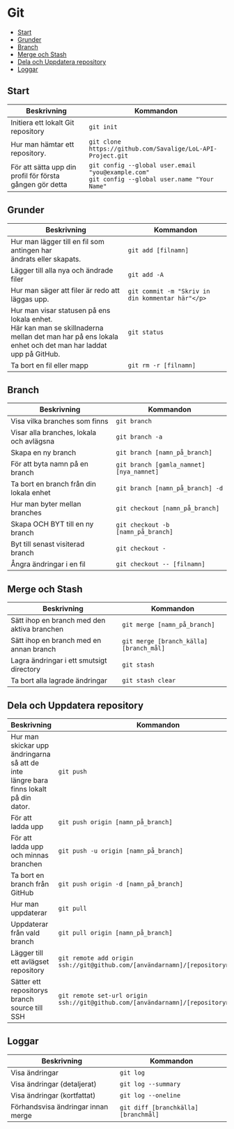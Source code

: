 <h1>Git</h1>

* [Start](#start)
* [Grunder](#grunder)
* [Branch](#branch)
* [Merge och Stash](#merge-och-stash)
* [Dela och Uppdatera repository](#dela-och-uppdatera-repository)
* [Loggar](#loggar)

## Start
Beskrivning | Kommandon
----------- | ---------
Initiera ett lokalt Git repository | ``git init``
Hur man hämtar ett repository. | ``git clone https://github.com/Savalige/LoL-API-Project.git``
För att sätta upp din profil för första gången gör detta | ``git config --global user.email "you@example.com"`` <br> ``git config --global user.name "Your Name"``


## Grunder

Beskrivning | Kommandon
----------- | ---------
Hur man lägger till en fil som antingen har <br>ändrats eller skapats. | ``git add [filnamn]``
Lägger till alla nya och ändrade filer | ``git add -A``
Hur man säger att filer är redo att läggas upp. | ``git commit -m "Skriv in din kommentar här"</p>``
Hur man visar statusen på ens lokala enhet. <br>Här kan man se skillnaderna mellan det man har på ens lokala<br> enhet och det man har laddat upp på GitHub. | ``git status``
Ta bort en fil eller mapp | ``git rm -r [filnamn]``

## Branch

Beskrivning | Kommandon
----------- | ---------
Visa vilka branches som finns | ``git branch``
Visar alla branches, lokala och avlägsna | ``git branch -a``
Skapa en ny branch | ``git branch [namn_på_branch]``
För att byta namn på en branch | ``git branch [gamla_namnet] [nya_namnet]``
Ta bort en branch från din lokala enhet | ``git branch [namn_på_branch] -d``
Hur man byter mellan branches | ``git checkout [namn_på_branch]``
Skapa OCH BYT till en ny branch | ``git checkout -b [namn_på_branch]``
Byt till senast visiterad branch | ``git checkout -``
Ångra ändringar i en fil | ``git checkout -- [filnamn]``

## Merge och Stash

Beskrivning | Kommandon
----------- | ---------
Sätt ihop en branch med den aktiva branchen | ``git merge [namn_på_branch]``
Sätt ihop en branch med en annan branch | ``git merge [branch_källa] [branch_mål]``	
Lagra ändringar i ett smutsigt directory | ``git stash``	
Ta bort alla lagrade ändringar | ``git stash clear``	

## Dela och Uppdatera repository

Beskrivning | Kommandon
----------- | ---------
Hur man skickar upp ändringarna så att de inte <br>längre bara finns lokalt på din dator. | ``git push``
För att ladda upp | ``git push origin [namn_på_branch]``
För att ladda upp och minnas branchen | ``git push -u origin [namn_på_branch]``
Ta bort en branch från GitHub | ``git push origin -d [namn_på_branch]``
Hur man uppdaterar | ``git pull``
Uppdaterar från vald branch | ``git pull origin [namn_på_branch]``
Lägger till ett avlägset repository | ``git remote add origin ssh://git@github.com/[användarnamn]/[repositorynamn].git``
Sätter ett repositorys branch source till SSH | ``git remote set-url origin ssh://git@github.com/[användarnamn]/[repositorynamn].git``

## Loggar
Beskrivning | Kommandon
----------- | ---------
Visa ändringar | ``git log``
Visa ändringar (detaljerat) | ``git log --summary``
Visa ändringar (kortfattat) | ``git log --oneline``
Förhandsvisa ändringar innan merge | ``git diff [branchkälla] [branchmål]``

<!--
cd PROJECT_NAME
git remote add upstream https://github.com/ORIGINAL_OWNER/ORIGINAL_REPOSITORY.git
git fetch upstream

then: (like "git pull" which is fetch + merge)
git merge upstream/master master

or, better, replay your local work on top of the fetched branch
like a "git pull --rebase"
git rebase upstream/master-->
